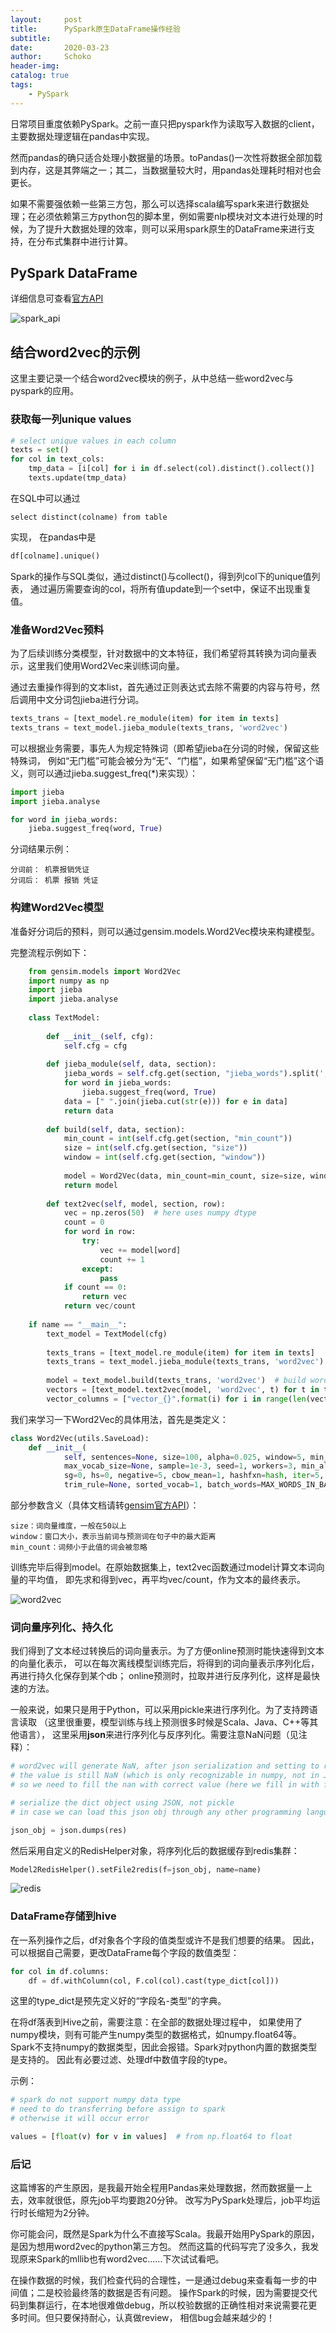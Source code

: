 ```yaml
---
layout:     post
title:      PySpark原生DataFrame操作经验
subtitle:   
date:       2020-03-23
author:     Schoko
header-img: 
catalog: true
tags:
    - PySpark
---
```


日常项目重度依赖PySpark。之前一直只把pyspark作为读取写入数据的client，主要数据处理逻辑在pandas中实现。

然而pandas的确只适合处理小数据量的场景。toPandas()一次性将数据全部加载到内存，这是其弊端之一；其二，当数据量较大时，用pandas处理耗时相对也会更长。

如果不需要强依赖一些第三方包，那么可以选择scala编写spark来进行数据处理；在必须依赖第三方python包的脚本里，例如需要nlp模块对文本进行处理的时候，为了提升大数据处理的效率，则可以采用spark原生的DataFrame来进行支持，在分布式集群中进行计算。

## PySpark DataFrame

详细信息可查看[官方API](https://spark.apache.org/docs/2.3.0/api/python/pyspark.sql.html#module-pyspark.sql.types)

![spark_api](/img/post-pyspark-sparkapi.PNG)

## 结合word2vec的示例

这里主要记录一个结合word2vec模块的例子，从中总结一些word2vec与pyspark的应用。

### 获取每一列unique values
```python
# select unique values in each column
texts = set()
for col in text_cols:
    tmp_data = [i[col] for i in df.select(col).distinct().collect()]
    texts.update(tmp_data)
```

在SQL中可以通过
```text
select distinct(colname) from table
```
实现，
在pandas中是
```python
df[colname].unique()
```
Spark的操作与SQL类似，通过distinct()与collect()，得到列col下的unique值列表，
通过遍历需要查询的col，将所有值update到一个set中，保证不出现重复值。

### 准备Word2Vec预料

为了后续训练分类模型，针对数据中的文本特征，我们希望将其转换为词向量表示，这里我们使用Word2Vec来训练词向量。

通过去重操作得到的文本list，首先通过正则表达式去除不需要的内容与符号，然后调用中文分词包jieba进行分词。
```python
texts_trans = [text_model.re_module(item) for item in texts]
texts_trans = text_model.jieba_module(texts_trans, 'word2vec')
```
可以根据业务需要，事先人为规定特殊词（即希望jieba在分词的时候，保留这些特殊词，
例如“无门槛”可能会被分为“无”、“门槛”，如果希望保留“无门槛”这个语义，则可以通过jieba.suggest_freq(*)来实现）：
```python
import jieba
import jieba.analyse

for word in jieba_words:
    jieba.suggest_freq(word, True)
```
分词结果示例：
```text
分词前： 机票报销凭证
分词后： 机票 报销 凭证
```
### 构建Word2Vec模型
准备好分词后的预料，则可以通过gensim.models.Word2Vec模块来构建模型。

完整流程示例如下：
```python
    from gensim.models import Word2Vec
    import numpy as np
    import jieba
    import jieba.analyse
    
    class TextModel:
    
        def __init__(self, cfg):
            self.cfg = cfg
    
        def jieba_module(self, data, section):
            jieba_words = self.cfg.get(section, "jieba_words").split(',')
            for word in jieba_words:
                jieba.suggest_freq(word, True)
            data = [" ".join(jieba.cut(str(e))) for e in data]
            return data
    
        def build(self, data, section):
            min_count = int(self.cfg.get(section, "min_count"))
            size = int(self.cfg.get(section, "size"))
            window = int(self.cfg.get(section, "window"))
        
            model = Word2Vec(data, min_count=min_count, size=size, window=window, workers=4)
            return model
        
        def text2vec(self, model, section, row):
            vec = np.zeros(50)  # here uses numpy dtype
            count = 0
            for word in row:
                try:
                    vec += model[word]
                    count += 1
                except:
                    pass
            if count == 0:
                return vec
            return vec/count
    
    if name == "__main__":
        text_model = TextModel(cfg)
        
        texts_trans = [text_model.re_module(item) for item in texts]
        texts_trans = text_model.jieba_module(texts_trans, 'word2vec')
        
        model = text_model.build(texts_trans, 'word2vec')  # build word2vec model
        vectors = [text_model.text2vec(model, 'word2vec', t) for t in texts_trans]
        vector_columns = ["vector_{}".format(i) for i in range(len(vectors[0]))]
```
我们来学习一下Word2Vec的具体用法，首先是类定义：
```python
class Word2Vec(utils.SaveLoad):
    def __init__(
            self, sentences=None, size=100, alpha=0.025, window=5, min_count=5,
            max_vocab_size=None, sample=1e-3, seed=1, workers=3, min_alpha=0.0001,
            sg=0, hs=0, negative=5, cbow_mean=1, hashfxn=hash, iter=5, null_word=0,
            trim_rule=None, sorted_vocab=1, batch_words=MAX_WORDS_IN_BATCH):
```
部分参数含义（具体文档请转[gensim官方API](https://radimrehurek.com/gensim/models/word2vec.html)）：
```text
size：词向量维度，一般在50以上
window：窗口大小，表示当前词与预测词在句子中的最大距离
min_count：词频小于此值的词会被忽略
```
训练完毕后得到model。在原始数据集上，text2vec函数通过model计算文本词向量的平均值，
即先求和得到vec，再平均vec/count，作为文本的最终表示。

![word2vec](/img/post-pyspark-word2vec.PNG)

### 词向量序列化、持久化
我们得到了文本经过转换后的词向量表示。为了方便online预测时能快速得到文本的向量化表示，
可以在每次离线模型训练完后，将得到的词向量表示序列化后，再进行持久化保存到某个db；
online预测时，拉取并进行反序列化，这样是最快速的方法。

一般来说，如果只是用于Python，可以采用pickle来进行序列化。为了支持跨语言读取
（这里很重要，模型训练与线上预测很多时候是Scala、Java、C++等其他语言），
这里采用**json**来进行序列化与反序列化。需要注意NaN问题（见注释）：
```python
# word2vec will generate NaN, after json serialization and setting to redis
# the value is still NaN (which is only recognizable in numpy, not in Java or C++ etc.)
# so we need to fill the nan with correct value (here we fill in with float 0.0)

# serialize the dict object using JSON, not pickle
# in case we can load this json obj through any other programming language

json_obj = json.dumps(res)
```

然后采用自定义的RedisHelper对象，将序列化后的数据缓存到redis集群：
```python
Model2RedisHelper().setFile2redis(f=json_obj, name=name) 
```

![redis](/img/post-pyspark-redis.PNG)

### DataFrame存储到hive
在一系列操作之后，df对象各个字段的值类型或许不是我们想要的结果。
因此，可以根据自己需要，更改DataFrame每个字段的数值类型：
```python
for col in df.columns:
    df = df.withColumn(col, F.col(col).cast(type_dict[col]))
```
这里的type_dict是预先定义好的“字段名-类型”的字典。

在将df落表到Hive之前，需要注意：在全部的数据处理过程中，
如果使用了numpy模块，则有可能产生numpy类型的数据格式，如numpy.float64等。
Spark不支持numpy的数据类型，因此会报错。Spark对python内置的数据类型是支持的。
因此有必要过滤、处理df中数值字段的type。

示例：
```python
# spark do not support numpy data type
# need to do transferring before assign to spark
# otherwise it will occur error

values = [float(v) for v in values]  # from np.float64 to float
```

### 后记

这篇博客的产生原因，是我最开始全程用Pandas来处理数据，然而数据量一上去，效率就很低，原先job平均要跑20分钟。
改写为PySpark处理后，job平均运行时长缩短为2分钟。

你可能会问，既然是Spark为什么不直接写Scala。我最开始用PySpark的原因，是因为想用word2vec的python第三方包。
然而这篇的代码写完了没多久，我发现原来Spark的mllib也有word2vec......下次试试看吧。

在操作数据的时候，我们检查代码的合理性，一是通过debug来查看每一步的中间值；二是校验最终落的数据是否有问题。
操作Spark的时候，因为需要提交代码到集群运行，在本地很难做debug，所以校验数据的正确性相对来说需要花更多时间。但只要保持耐心，认真做review，
相信bug会越来越少的！

